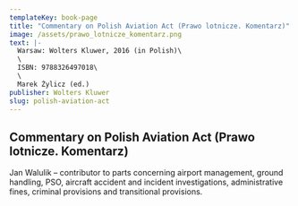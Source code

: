```yaml
---
templateKey: book-page
title: "Commentary on Polish Aviation Act (Prawo lotnicze. Komentarz)"
image: /assets/prawo_lotnicze_komentarz.png
text: |-
  Warsaw: Wolters Kluwer, 2016 (in Polish)\
  \
  ISBN: 9788326497018\
  \
  Marek Żylicz (ed.)
publisher: Wolters Kluwer
slug: polish-aviation-act
---
```


## Commentary on Polish Aviation Act (Prawo lotnicze. Komentarz)

Jan Walulik – contributor to parts concerning airport management, ground handling, PSO, aircraft accident and incident investigations, administrative fines, criminal provisions and transitional provisions.
